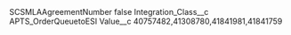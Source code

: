 <?xml version="1.0" encoding="UTF-8"?>
<CustomMetadata xmlns="http://soap.sforce.com/2006/04/metadata" xmlns:xsi="http://www.w3.org/2001/XMLSchema-instance" xmlns:xsd="http://www.w3.org/2001/XMLSchema">
    <label>SCSMLAAgreementNumber</label>
    <protected>false</protected>
    <values>
        <field>Integration_Class__c</field>
        <value xsi:type="xsd:string">APTS_OrderQueuetoESI</value>
    </values>
    <values>
        <field>Value__c</field>
        <value xsi:type="xsd:string">40757482,41308780,41841981,41841759</value>
    </values>
</CustomMetadata>
